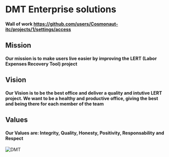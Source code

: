 # DMT Enterprise solutions
#### Wall of work https://github.com/users/Cosmonaut-itc/projects/1/settings/access
## Mission
#### Our mission is to make users live easier by improving the LERT (Labor Expenses Recovery Tool) project
## Vision
#### Our Vision is to be the best office and deliver a quality and intutive LERT project. We want to be a healthy and productive office, giving the best and being there for each member of the team 
## Values
#### Our Values are: Integrity, Quality, Honesty, Positivity, Responsability and Respect



![DMT](https://user-images.githubusercontent.com/22480822/154773535-b14b5d13-d55b-4a37-9970-bb5ae5d19465.png)
